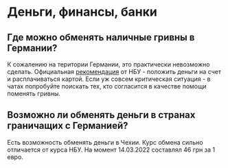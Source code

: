 # Деньги, финансы, банки

## Где можно обменять наличные гривны в Германии?

К сожалению на територии Германии, это практически невозможно сделать. Официальная [рекомендация](https://bank.gov.ua/ua/news/all/natsionalniy-bank-rekomenduye-ne-vivoziti-gotivkovu-grivnyu-za-kordon-a-vnesti-yiyi-na-rahunki-v-ukrayini) от НБУ - положить деньги на счет и расплачиваться картой.
Если уж совсем критическая ситуация - в чатах попробуйте поискать тех, кто согласится в качестве помощи поменять гривны.

## Возможно ли обменять деньги в странах граничащих с Германией?

Есть возможность обменять деньги в Чехии. Курс обмена сильно отличается от курса НБУ. На момент 14.03.2022 составлял 46 грн за 1 евро.
